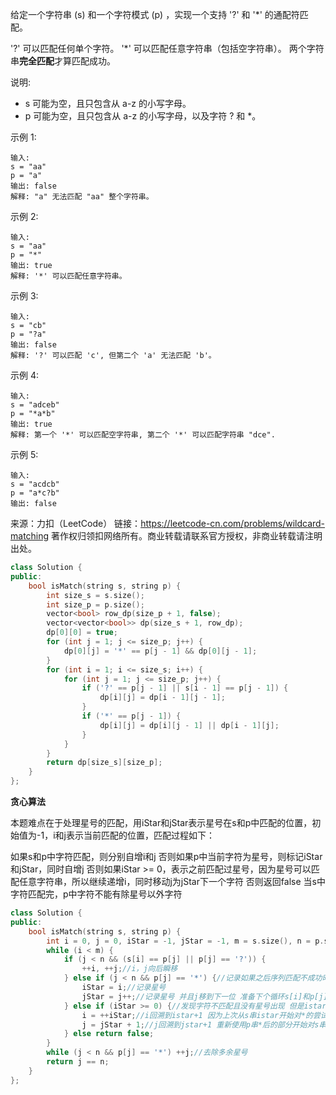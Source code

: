 给定一个字符串 (s) 和一个字符模式 (p) ，实现一个支持 '?' 和 '*' 的通配符匹配。

'?' 可以匹配任何单个字符。
'*' 可以匹配任意字符串（包括空字符串）。
两个字符串**完全匹配**才算匹配成功。

说明:

+ s 可能为空，且只包含从 a-z 的小写字母。
+ p 可能为空，且只包含从 a-z 的小写字母，以及字符 ? 和 *。

示例 1:

    输入:
    s = "aa"
    p = "a"
    输出: false
    解释: "a" 无法匹配 "aa" 整个字符串。

示例 2:

    输入:
    s = "aa"
    p = "*"
    输出: true
    解释: '*' 可以匹配任意字符串。

示例 3:

    输入:
    s = "cb"
    p = "?a"
    输出: false
    解释: '?' 可以匹配 'c', 但第二个 'a' 无法匹配 'b'。

示例 4:

    输入:
    s = "adceb"
    p = "*a*b"
    输出: true
    解释: 第一个 '*' 可以匹配空字符串, 第二个 '*' 可以匹配字符串 "dce".

示例 5:

    输入:
    s = "acdcb"
    p = "a*c?b"
    输出: false

来源：力扣（LeetCode）
链接：https://leetcode-cn.com/problems/wildcard-matching
著作权归领扣网络所有。商业转载请联系官方授权，非商业转载请注明出处。

```c++
class Solution {
public:
    bool isMatch(string s, string p) {
        int size_s = s.size();
        int size_p = p.size();
        vector<bool> row_dp(size_p + 1, false);
        vector<vector<bool>> dp(size_s + 1, row_dp);
        dp[0][0] = true;
        for (int j = 1; j <= size_p; j++) {
            dp[0][j] = '*' == p[j - 1] && dp[0][j - 1];
        }
        for (int i = 1; i <= size_s; i++) {
            for (int j = 1; j <= size_p; j++) {
                if ('?' == p[j - 1] || s[i - 1] == p[j - 1]) {
                    dp[i][j] = dp[i - 1][j - 1];
                }
                if ('*' == p[j - 1]) {
                    dp[i][j] = dp[i][j - 1] || dp[i - 1][j];
                }
            }
        }
        return dp[size_s][size_p];
    }
};
```

**贪心算法**

本题难点在于处理星号的匹配，用iStar和jStar表示星号在s和p中匹配的位置，初始值为-1，i和j表示当前匹配的位置，匹配过程如下：

如果s和p中字符匹配，则分别自增i和j
否则如果p中当前字符为星号，则标记iStar和jStar，同时自增j
否则如果iStar >= 0，表示之前匹配过星号，因为星号可以匹配任意字符串，所以继续递增i，同时移动j为jStar下一个字符
否则返回false
当s中字符匹配完，p中字符不能有除星号以外字符

```c++
class Solution {
public:
    bool isMatch(string s, string p) {
        int i = 0, j = 0, iStar = -1, jStar = -1, m = s.size(), n = p.size();
        while (i < m) {
            if (j < n && (s[i] == p[j] || p[j] == '?')) {
                ++i, ++j;//i，j向后瞬移
            } else if (j < n && p[j] == '*') {//记录如果之后序列匹配不成功时， i和j需要回溯到的位置
                iStar = i;//记录星号
                jStar = j++;//记录星号 并且j移到下一位 准备下个循环s[i]和p[j]的匹配
            } else if (iStar >= 0) {//发现字符不匹配且没有星号出现 但是istar>0 说明可能是*匹配的字符数量不对 这时回溯
                i = ++iStar;//i回溯到istar+1 因为上次从s串istar开始对*的尝试匹配已经被证明是不成功的（不然不会落入此分支） 所以需要从istar+1再开始试 同时inc istar 更新回溯位置
                j = jStar + 1;//j回溯到jstar+1 重新使用p串*后的部分开始对s串istar（这个istar在上一行已经inc过了）位置及之后字符的匹配 
            } else return false;
        }
        while (j < n && p[j] == '*') ++j;//去除多余星号
        return j == n;
    }
};
```
